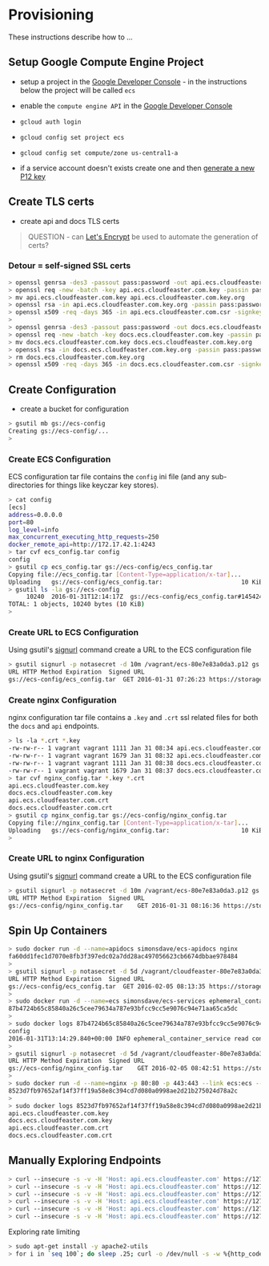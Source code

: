 # Provisioning

These instructions describe how to ...

## Setup Google Compute Engine Project

* setup a project in the
[Google Developer Console](https://console.developers.google.com/project) - in
the instructions below the project will be called ```ecs```

* enable the ```compute engine API``` in
the [Google Developer Console](https://console.developers.google.com/project)

* ```gcloud auth login```

* ```gcloud config set project ecs```

* ```gcloud config set compute/zone us-central1-a```

* if a service account doesn't exists create one and
then [generate a new P12 key](https://cloud.google.com/storage/docs/authentication?hl=en#generating-a-private-key)

## Create TLS certs

* create api and docs TLS certs

> QUESTION - can [Let's Encrypt](https://letsencrypt.org/) be used to automate the
> generation of certs?

### Detour = self-signed SSL certs

```bash
> openssl genrsa -des3 -passout pass:password -out api.ecs.cloudfeaster.com.key 2048
> openssl req -new -batch -key api.ecs.cloudfeaster.com.key -passin pass:password -out api.ecs.cloudfeaster.com.csr
> mv api.ecs.cloudfeaster.com.key api.ecs.cloudfeaster.com.key.org
> openssl rsa -in api.ecs.cloudfeaster.com.key.org -passin pass:password -out api.ecs.cloudfeaster.com.key
> openssl x509 -req -days 365 -in api.ecs.cloudfeaster.com.csr -signkey api.ecs.cloudfeaster.com.key -out api.ecs.cloudfeaster.com.crt
>
> openssl genrsa -des3 -passout pass:password -out docs.ecs.cloudfeaster.com.key 2048
> openssl req -new -batch -key docs.ecs.cloudfeaster.com.key -passin pass:password -out docs.ecs.cloudfeaster.com.csr
> mv docs.ecs.cloudfeaster.com.key docs.ecs.cloudfeaster.com.key.org
> openssl rsa -in docs.ecs.cloudfeaster.com.key.org -passin pass:password -out docs.ecs.cloudfeaster.com.key
> rm docs.ecs.cloudfeaster.com.key.org
> openssl x509 -req -days 365 -in docs.ecs.cloudfeaster.com.csr -signkey docs.ecs.cloudfeaster.com.key -out docs.ecs.cloudfeaster.com.crt
```

## Create Configuration

* create a bucket for configuration

```bash
> gsutil mb gs://ecs-config
Creating gs://ecs-config/...
>
```

### Create ECS Configuration

ECS configuration tar file contains the ```config``` ini file
(and any sub-directories for things like keyczar key stores).


```bash
> cat config
[ecs]
address=0.0.0.0
port=80
log_level=info
max_concurrent_executing_http_requests=250
docker_remote_api=http://172.17.42.1:4243
> tar cvf ecs_config.tar config
config
> gsutil cp ecs_config.tar gs://ecs-config/ecs_config.tar
Copying file://ecs_config.tar [Content-Type=application/x-tar]...
Uploading   gs://ecs-config/ecs_config.tar:                      10 KiB/10 KiB
> gsutil ls -la gs://ecs-config
     10240  2016-01-31T12:14:17Z  gs://ecs-config/ecs_config.tar#1454242458009000  metageneration=1
TOTAL: 1 objects, 10240 bytes (10 KiB)
>
```

### Create URL to ECS Configuration

Using gsutil's [signurl](https://cloud.google.com/storage/docs/gsutil/commands/signurl)
command create a URL to the ECS configuration file

```bash
> gsutil signurl -p notasecret -d 10m /vagrant/ecs-80e7e83a0da3.p12 gs://ecs-config/ecs_config.tar
URL HTTP Method Expiration  Signed URL
gs://ecs-config/ecs_config.tar  GET 2016-01-31 07:26:23 https://storage.googleapis.com/ecs-config/ecs_config.tar?GoogleAccessId=656919253436-u9d6m6bgqampj6ojgvpaso04kas424nj@developer.gserviceaccount.com&Expires=1454243183&Signature=isqxs%2B8eWTESs9Qx8OVpxzm06PBtKY69s8%2F4uvlWtfsbGwUvMubsOO4b7v2v1e7ojD2EATPpyXz9z0m%2FZKk1HVfBtD0I7XheUuTPAZiahsM7STx6s8kDIdbttGKjw2ZKndryvKuOjHOTKzRI82yvQtXjj9fwj5bG3YSUlX4qeXRMaseBwNdsa%2B%2FwGmq3ZUO515g1G47uKv4v%2FMBDFIZk4o5FcK8%2BYxH%2F4miDs7ly8aetCyTJjHk%2FOzViWj6qESpwkEKzGrj51MjGwD6bJaRg4c5rtb6VHAJYSMhp9RDawHc%2F9nLGEFPTyTj0btjl0q9DHgsAzitneCGGYjmkWiIwVQ%3D%3D
```

### Create nginx Configuration

nginx configuration tar file contains a ```.key``` and ```.crt``` ssl related files
for both the ```docs``` and ```api``` endpoints.

```bash
> ls -la *.crt *.key
-rw-rw-r-- 1 vagrant vagrant 1111 Jan 31 08:34 api.ecs.cloudfeaster.com.crt
-rw-rw-r-- 1 vagrant vagrant 1679 Jan 31 08:32 api.ecs.cloudfeaster.com.key
-rw-rw-r-- 1 vagrant vagrant 1111 Jan 31 08:38 docs.ecs.cloudfeaster.com.crt
-rw-rw-r-- 1 vagrant vagrant 1679 Jan 31 08:37 docs.ecs.cloudfeaster.com.key
> tar cvf nginx_config.tar *.key *.crt
api.ecs.cloudfeaster.com.key
docs.ecs.cloudfeaster.com.key
api.ecs.cloudfeaster.com.crt
docs.ecs.cloudfeaster.com.crt
> gsutil cp nginx_config.tar gs://ecs-config/nginx_config.tar
Copying file://nginx_config.tar [Content-Type=application/x-tar]...
Uploading   gs://ecs-config/nginx_config.tar:                    10 KiB/10 KiB
> 
```

### Create URL to nginx Configuration

Using gsutil's [signurl](https://cloud.google.com/storage/docs/gsutil/commands/signurl)
command create a URL to the ECS configuration file

```bash
> gsutil signurl -p notasecret -d 10m /vagrant/ecs-80e7e83a0da3.p12 gs://ecs-config/nginx_config.tar
URL HTTP Method Expiration  Signed URL
gs://ecs-config/nginx_config.tar    GET 2016-01-31 08:16:36 https://storage.googleapis.com/ecs-config/nginx_config.tar?GoogleAccessId=656919253436-u9d6m6bgqampj6ojgvpaso04kas424nj@developer.gserviceaccount.com&Expires=1454246196&Signature=YpirLJL7SF7JmOQktdRLDbYO%2Bs8CbXRLl%2BeML%2B2eTb2LBDKjp4qs%2FfI2%2B534puJhTK%2BLPsr2FaT1fBvF0jB0csnXMKsH3AZZoNI70hlImNKQGtOqnqIw633curNfVntj8J8jPjZA5%2BxCAhxAUL4ZTFaalNdZK59qp5D60A7LeB2ykyeZr5ml%2BKXwz9OW0UtQNTzcAQK7uV8NRSWi7Cc0xuBM0X0qOPMOAT%2FPrCwY3Npt3VmE45QfNCnMNDYxY8LkRBg1knsaGqT9UGke4P%2Bwj7f8f%2BEMNq4ORXZtsUxLkTIfG9qgktvczDeZB4uXLyv%2B9FadguU6Fg456ygt9CeauQ%3D%3D
```

## Spin Up Containers

```bash
> sudo docker run -d --name=apidocs simonsdave/ecs-apidocs nginx
fa60dd1fec1d7070e8fb3f397edc02a7dd28ac497056623cb6674dbbae978484
>
> gsutil signurl -p notasecret -d 5d /vagrant/cloudfeaster-80e7e83a0da3.p12 gs://ecs-config/ecs_config.tar
URL HTTP Method Expiration  Signed URL
gs://ecs-config/ecs_config.tar  GET 2016-02-05 08:13:35 https://storage.googleapis.com/ecs-config/ecs_config.tar?GoogleAccessId=656919253436-u9d6m6bgqampj6ojgvpaso04kas424nj@developer.gserviceaccount.com&Expires=1454678015&Signature=HxUSyScW4oyY3h8oBK8KO9y4CBBI%2Fktsw9h%2BsOzdRmBadVSGGUsTnyt6X3%2F66ccDhL6VWH3y%2Fr%2FFHPIqX54jriwrwnHuTbS26zh1CXOO5C5uWAEsmZNQ7V9aIKjtwSa3RQ8wQeo2W53LzyhyQMLtHK7TQ8W7IhV9L95B6PMOJvN%2BSyHWJ5IBrOsdtKsK5QAVTXJT%2BKQqpMiX9L0xND57gWvi5SeXZS3TNsCfPKngrY%2FoLzZcwziEjpD5yTyPSYOcLuonLiLXhqCrcobZQefxFzOOfX43maSPoeeOhDroj03ampthOoqmqD%2F62JDKe7Tr0kOklCRElWp2XFxOU7S2vQ%3D%3D
>
> sudo docker run -d --name=ecs simonsdave/ecs-services ephemeral_container_service.sh 'https://storage.googleapis.com/ecs-config/ecs_config.tar?GoogleAccessId=656919253436-u9d6m6bgqampj6ojgvpaso04kas424nj@developer.gserviceaccount.com&Expires=1454678015&Signature=HxUSyScW4oyY3h8oBK8KO9y4CBBI%2Fktsw9h%2BsOzdRmBadVSGGUsTnyt6X3%2F66ccDhL6VWH3y%2Fr%2FFHPIqX54jriwrwnHuTbS26zh1CXOO5C5uWAEsmZNQ7V9aIKjtwSa3RQ8wQeo2W53LzyhyQMLtHK7TQ8W7IhV9L95B6PMOJvN%2BSyHWJ5IBrOsdtKsK5QAVTXJT%2BKQqpMiX9L0xND57gWvi5SeXZS3TNsCfPKngrY%2FoLzZcwziEjpD5yTyPSYOcLuonLiLXhqCrcobZQefxFzOOfX43maSPoeeOhDroj03ampthOoqmqD%2F62JDKe7Tr0kOklCRElWp2XFxOU7S2vQ%3D%3D'
87b4724b65c85840a26c5cee79634a787e93bfcc9cc5e9076c94e71aa65ca5dc
>
> sudo docker logs 87b4724b65c85840a26c5cee79634a787e93bfcc9cc5e9076c94e71aa65ca5dc
config
2016-01-31T13:14:29.840+00:00 INFO ephemeral_container_service read config from '/root/.ecs/config[ecs]' and now listening on http://0.0.0.0:80 with logging level set to INFO
>
> gsutil signurl -p notasecret -d 5d /vagrant/cloudfeaster-80e7e83a0da3.p12 gs://ecs-config/nginx_config.tar
URL HTTP Method Expiration  Signed URL
gs://ecs-config/nginx_config.tar    GET 2016-02-05 08:42:51 https://storage.googleapis.com/ecs-config/nginx_config.tar?GoogleAccessId=656919253436-u9d6m6bgqampj6ojgvpaso04kas424nj@developer.gserviceaccount.com&Expires=1454679771&Signature=IG8LGOvz8FXFWW2K%2BuMeTm4qcz7a4yRlccz%2BQJXJ0Ch17%2FzTM7RXc3zFoNepfYCrLRJocW7l%2FkopgTi6x1%2BdQbpc2uAH0P93mwzSHroFYSADsM7%2BFd5OyyNpV20xsFPpGkRGIDCFE4wg9QU%2FrWjFbrgei63Pe8AbD6ZUsin5n4r5lSEgayv%2Bld3cp6TKd8F5JoXJ6zyq8J296BpsjRYPUYlUOe9cU1x3YvVJVCQhO6x%2BFpvR3847ClVBK9TGbCnl2BVFi183A4qSz2Kfzn8zazRUCQdo8c0EGEqilOXgDSSjNLVIOlERKKccaVY0Bih8oZki%2Bv46VFLPc6vTfdLORQ%3D%3D 
>
> sudo docker run -d --name=nginx -p 80:80 -p 443:443 --link ecs:ecs --link apidocs:apidocs simonsdave/ecs-nginx nginx.sh 'https://storage.googleapis.com/ecs-config/nginx_config.tar?GoogleAccessId=656919253436-u9d6m6bgqampj6ojgvpaso04kas424nj@developer.gserviceaccount.com&Expires=1454679771&Signature=IG8LGOvz8FXFWW2K%2BuMeTm4qcz7a4yRlccz%2BQJXJ0Ch17%2FzTM7RXc3zFoNepfYCrLRJocW7l%2FkopgTi6x1%2BdQbpc2uAH0P93mwzSHroFYSADsM7%2BFd5OyyNpV20xsFPpGkRGIDCFE4wg9QU%2FrWjFbrgei63Pe8AbD6ZUsin5n4r5lSEgayv%2Bld3cp6TKd8F5JoXJ6zyq8J296BpsjRYPUYlUOe9cU1x3YvVJVCQhO6x%2BFpvR3847ClVBK9TGbCnl2BVFi183A4qSz2Kfzn8zazRUCQdo8c0EGEqilOXgDSSjNLVIOlERKKccaVY0Bih8oZki%2Bv46VFLPc6vTfdLORQ%3D%3D'
8523d7fb97652af14f37ff19a58e8c394cd7d080a0998ae2d21b275024d78a2c
>  
> sudo docker logs 8523d7fb97652af14f37ff19a58e8c394cd7d080a0998ae2d21b275024d78a2c
api.ecs.cloudfeaster.com.key
docs.ecs.cloudfeaster.com.key
api.ecs.cloudfeaster.com.crt
docs.ecs.cloudfeaster.com.crt
```

## Manually Exploring Endpoints

```bash
> curl --insecure -s -v -H 'Host: api.ecs.cloudfeaster.com' https://127.0.0.1 | jq
> curl --insecure -s -v -H 'Host: api.ecs.cloudfeaster.com' https://127.0.0.1/random | jq
> curl --insecure -s -v -H 'Host: api.ecs.cloudfeaster.com' https://127.0.0.1/v1.0 | jq
> curl --insecure -s -v -H 'Host: api.ecs.cloudfeaster.com' https://127.0.0.1/v1.0/_health | jq
> curl --insecure -s -v -H 'Host: api.ecs.cloudfeaster.com' https://127.0.0.1/v1.0/_health?quick=false | jq
> curl --insecure -s -v -H 'Host: api.ecs.cloudfeaster.com' https://127.0.0.1/v1.0/_noop | jq
```

Exploring rate limiting
```bash
> sudo apt-get install -y apache2-utils
> for i in `seq 100`; do sleep .25; curl -o /dev/null -s -w %{http_code}\\n --insecure -H 'Host: api.ecs.cloudfeaster.com' https://127.0.0.1/v1.0/_noop; done
```
